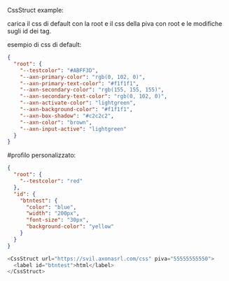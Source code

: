 CssStruct example:

carica il css di default con la root e il css della piva con root e le modifiche sugli id dei tag.

esempio di css di default:

```json
{
  "root": {
    "--testcolor": "#ABFF3D",
    "--axn-primary-color": "rgb(0, 102, 0)",
    "--axn-primary-text-color": "#f1f1f1",
    "--axn-secondary-color": "rgb(155, 155, 155)",
    "--axn-secondary-text-color": "rgb(0, 102, 0)",
    "--axn-activate-color": "lightgreen",
    "--axn-background-color": "#f1f1f1",
    "--axn-box-shadow": "#c2c2c2",
    "--axn-color": "brown",
    "--axn-input-active": "lightgreen"
  }
}
```

#profilo personalizzato:

```json
{
  "root": {
    "--testcolor": "red"
  },
  "id": {
    "btntest": {
      "color": "blue",
      "width": "200px",
      "font-size": "30px",
      "background-color": "yellow"
    }
  }
}
```

```js
<CssStruct url="https://svil.axonasrl.com/css" piva="55555555550">
  <label id="btntest">html</label>
</CssStruct>
```

